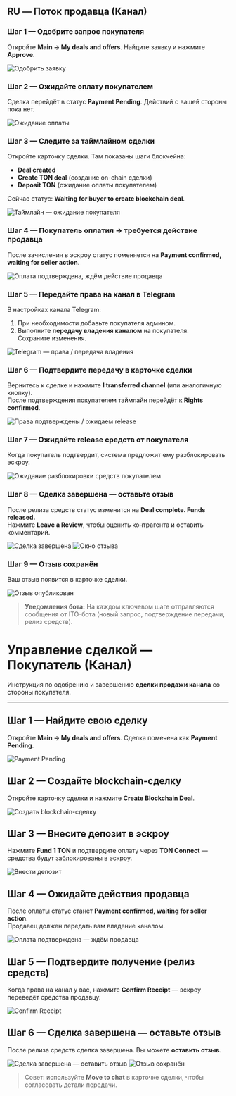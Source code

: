 
## RU — Поток продавца (Канал)

### Шаг 1 — Одобрите запрос покупателя
Откройте **Main → My deals and offers**. Найдите заявку и нажмите **Approve**.

![Одобрить заявку](../../assets/2025-09-21_22-45-03.png)

### Шаг 2 — Ожидайте оплату покупателем
Сделка перейдёт в статус **Payment Pending**. Действий с вашей стороны пока нет.

![Ожидание оплаты](../../assets/2025-09-21_22-46-51.png)

### Шаг 3 — Следите за таймлайном сделки
Откройте карточку сделки. Там показаны шаги блокчейна:
- **Deal created**
- **Create TON deal** (создание on-chain сделки)
- **Deposit TON** (ожидание оплаты покупателем)

Сейчас статус: **Waiting for buyer to create blockchain deal**.

![Таймлайн — ожидание покупателя](../../assets/2025-09-21_22-47-16.png)

### Шаг 4 — Покупатель оплатил → требуется действие продавца
После зачисления в эскроу статус поменяется на **Payment confirmed, waiting for seller action**.

![Оплата подтверждена, ждём действие продавца](../../assets/2025-09-21_22-49-26.png)

### Шаг 5 — Передайте права на канал в Telegram
В настройках канала Telegram:
1) При необходимости добавьте покупателя админом.  
2) Выполните **передачу владения каналом** на покупателя.  
Сохраните изменения.

![Telegram — права / передача владения](../../assets/2025-09-21_22-54-22.png)

### Шаг 6 — Подтвердите передачу в карточке сделки
Вернитесь к сделке и нажмите **I transferred channel** (или аналогичную кнопку).  
После подтверждения покупателем таймлайн перейдёт к **Rights confirmed**.

![Права подтверждены / ожидаем release](../../assets/2025-09-21_22-55-55.png)

### Шаг 7 — Ожидайте release средств от покупателя
Когда покупатель подтвердит, система предложит ему разблокировать эскроу.

![Ожидание разблокировки средств покупателем](../../assets/2025-09-21_22-56-06.png)

### Шаг 8 — Сделка завершена — оставьте отзыв
После релиза средств статус изменится на **Deal complete. Funds released.**  
Нажмите **Leave a Review**, чтобы оценить контрагента и оставить комментарий.

![Сделка завершена](../../assets/2025-09-21_22-56-33.png)
![Окно отзыва](../../assets/2025-09-21_22-56-49.png)

### Шаг 9 — Отзыв сохранён
Ваш отзыв появится в карточке сделки.

![Отзыв опубликован](../../assets/2025-09-21_22-58-19.png)

> **Уведомления бота:** На каждом ключевом шаге отправляются сообщения от ITO-бота (новый запрос, подтверждение передачи, релиз средств).

# Управление сделкой — Покупатель (Канал)

Инструкция по одобрению и завершению **сделки продажи канала** со стороны покупателя.

---

## Шаг 1 — Найдите свою сделку
Откройте **Main → My deals and offers**. Сделка помечена как **Payment Pending**.

![Payment Pending](../../assets/2025-09-21_23-23-15.png)

## Шаг 2 — Создайте blockchain-сделку
Откройте карточку сделки и нажмите **Create Blockchain Deal**.

![Создать blockchain-сделку](../../assets/2025-09-21_23-18-32.png)

## Шаг 3 — Внесите депозит в эскроу
Нажмите **Fund 1 TON** и подтвердите оплату через **TON Connect** — средства будут заблокированы в эскроу.

![Внести депозит](../../assets/2025-09-21_23-19-26.png)

## Шаг 4 — Ожидайте действия продавца
После оплаты статус станет **Payment confirmed, waiting for seller action**.  
Продавец должен передать вам владение каналом.

![Оплата подтверждена — ждём продавца](../../assets/2025-09-21_23-20-00.png)

## Шаг 5 — Подтвердите получение (релиз средств)
Когда права на канал у вас, нажмите **Confirm Receipt** — эскроу переведёт средства продавцу.

![Confirm Receipt](../../assets/2025-09-21_23-21-49.png)

## Шаг 6 — Сделка завершена — оставьте отзыв
После релиза средств сделка завершена. Вы можете **оставить отзыв**.

![Сделка завершена — оставить отзыв](../../assets/2025-09-21_23-22-13.png)
![Отзыв сохранён](../../assets/2025-09-21_23-22-28.png)

> Совет: используйте **Move to chat** в карточке сделки, чтобы согласовать детали передачи.
